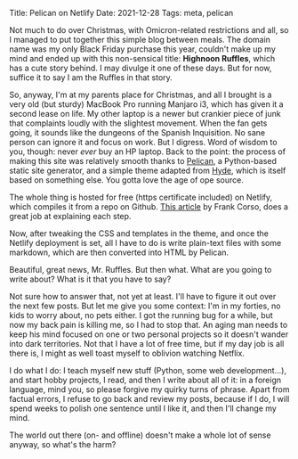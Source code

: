 Title: Pelican on Netlify
Date: 2021-12-28
Tags: meta, pelican

Not much to do over Christmas, with Omicron-related restrictions and all, so I managed to put together this simple blog between meals. The domain name was my only Black Friday purchase this year, couldn't make up my mind and ended up with this non-sensical title: **Highnoon Ruffles**, which has a cute story behind. I may divulge it one of these days. But for now, suffice it to say I am the Ruffles in that story.

So, anyway, I'm at my parents place for Christmas, and all I brought is a very old (but sturdy) MacBook Pro running Manjaro i3, which has given it a second lease on life. My other laptop is a newer but crankier piece of junk that complaints loudly with the slightest movement. When the fan gets going, it sounds like the dungeons of the Spanish Inquisition. No sane person can ignore it and focus on work. But I digress. Word of wisdom to you, though: never *ever* buy an HP laptop. Back to the point: the process of making this site was relatively smooth thanks to [Pelican](https://docs.getpelican.com/en/latest/), a Python-based static site generator, and a simple theme adapted from [Hyde](https://github.com/jvanz/pelican-hyde), which is itself based on something else. You gotta love the age of ope source.

The whole thing is hosted for free (https certificate included) on Netlify, which compiles it from a repo on Github. [This article](https://frankcorso.dev/deploying-your-pelican-static-site-to-netlify.html) by Frank Corso, does a great job at explaining each step.

Now, after tweaking the CSS and templates in the theme, and once the Netlify deployment is set, all I have to do is write plain-text files with some markdown, which are then converted into HTML by Pelican.

Beautiful, great news, Mr. Ruffles. But then what. What are you going to write about? What is it that you have to say?

Not sure how to answer that, not yet at least. I'll have to figure it out over the next few posts. But let me give you some context: I'm in my forties, no kids to worry about, no pets either. I got the running bug for a while, but now my back pain is killing me, so I had to stop that. An aging man needs to keep his mind focused on one or two personal projects so it doesn't wander into dark territories. Not that I have a lot of free time, but if my day job is all there is, I might as well toast myself to oblivion watching Netflix.

I do what I do: I teach myself new stuff (Python, some web development...), and start hobby projects, I read, and then I write about all of it: in a foreign language, mind you, so please forgive my quirky turns of phrase. Apart from factual errors, I refuse to go back and review my posts, because if I do, I will spend weeks to polish one sentence until I like it, and then I'll change my mind.

The world out there (on- and offline) doesn't make a whole lot of sense anyway, so what's the harm?
